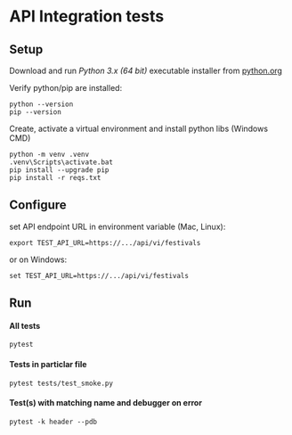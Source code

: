 # API Integration tests

## Setup

Download and run _Python 3.x (64 bit)_ executable installer from [python.org](https://www.python.org/downloads/release/python-386/)

Verify python/pip are installed:

    python --version
    pip --version

 Create, activate a virtual environment and install python libs (Windows CMD)

    python -m venv .venv
    .venv\Scripts\activate.bat
	pip install --upgrade pip
	pip install -r reqs.txt

## Configure
set API endpoint URL in environment variable (Mac, Linux):

    export TEST_API_URL=https://.../api/vi/festivals

or on Windows:

    set TEST_API_URL=https://.../api/vi/festivals

## Run
#### All tests

    pytest

#### Tests in particlar file

    pytest tests/test_smoke.py

#### Test(s) with matching name and debugger on error

    pytest -k header --pdb

